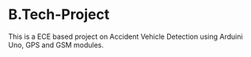 # B.Tech-Project


This is a ECE based project on Accident Vehicle Detection using Arduini Uno, GPS and GSM modules.
